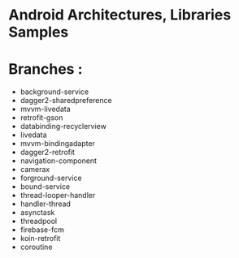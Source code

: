 # Android Architectures, Libraries Samples

# Branches :
* background-service
* dagger2-sharedpreference
* mvvm-livedata
* retrofit-gson
* databinding-recyclerview
* livedata
* mvvm-bindingadapter
* dagger2-retrofit
* navigation-component
* camerax
* forground-service
* bound-service
* thread-looper-handler
* handler-thread
* asynctask
* threadpool
* firebase-fcm
* koin-retrofit
* coroutine
